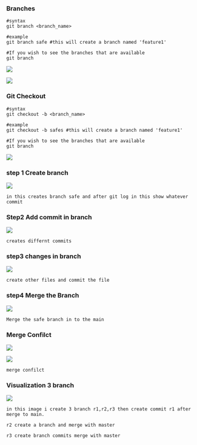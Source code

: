 ### Branches

```shell
#syntax
git branch <branch_name> 

#example
git branch safe #this will create a branch named 'feature1'

#If you wish to see the branches that are available
git branch
```
![](https://i.imgur.com/RY8nIDg.png)



![](https://i.imgur.com/AJRaBQu.png)


### Git Checkout
```shell
#syntax
git checkout -b <branch_name> 

#example
git checkout -b safes #this will create a branch named 'feature1'

#If you wish to see the branches that are available
git branch
```
![](https://i.imgur.com/9CvPqmc.png)



### step 1 Create branch


![](https://i.imgur.com/UZETIgT.png)

```
in this creates branch safe and after git log in this show whatever commit
```
### Step2 Add commit in branch

![](https://i.imgur.com/qNcGvng.png)

```
creates differnt commits
```
### step3 changes in branch

![](https://i.imgur.com/H9r66og.png)

```
create other files and commit the file 
```
### step4 Merge the Branch

![](https://i.imgur.com/J9Ox1Ra.png)

```
Merge the safe branch in to the main
```
### Merge Confilct

![](https://i.imgur.com/7JIZQJt.png)


![](https://i.imgur.com/KWd9T0y.png)

```
merge confilct
```
### Visualization 3 branch 

![](https://i.imgur.com/9fUtcL6.png)

```
in this image i create 3 branch r1,r2,r3 then create commit r1 after merge to main.
```
```
r2 create a branch and merge with master
```
```
r3 create branch commits merge with master

```


